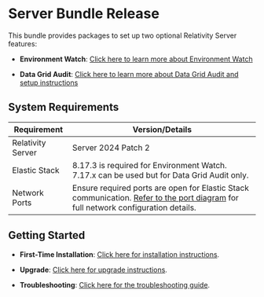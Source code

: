 
# Server Bundle Release

This bundle provides packages to set up two optional Relativity Server features:

- **Environment Watch**: [Click here to learn more about Environment Watch](docs/environment_watch_product_overview.md)
  
- **Data Grid Audit**: [Click here to learn more about Data Grid Audit and setup instructions](https://help.relativity.com/Server2024/Content/Relativity/Audit/Audit.htm#InstallingandconfiguringAudit)



## System Requirements

| Requirement                       | Version/Details                                           |
| --------------------------------- | --------------------------------------------------------- |
| Relativity Server                 | Server 2024 Patch 2                                       |
| Elastic Stack                     | 8.17.3 is required for Environment Watch.<br/>7.17.x can be used but for Data Grid Audit only. |
| Network Ports                     | Ensure required ports are open for Elastic Stack communication. [Refer to the port diagram](/docs/environment-watch/port-diagram.md) for full network configuration details. |


## Getting Started

- **First-Time Installation**: [Click here for installation instructions](docs/environment_watch_installation.md).

- **Upgrade**: [Click here for upgrade instructions](docs/environment_watch_upgrade.md).

- **Troubleshooting**: [Click here for the troubleshooting guide](/docs/environment_watch_troubleshooting.md).
